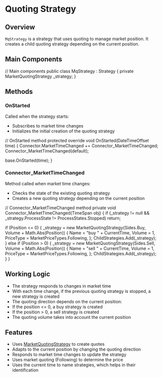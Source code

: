# Quoting Strategy

## Overview

`MqStrategy` is a strategy that uses quoting to manage market position. It creates a child quoting strategy depending on the current position.

## Main Components

// Main components
public class MqStrategy : Strategy
{
   private MarketQuotingStrategy _strategy;
}

## Methods

### OnStarted

Called when the strategy starts:

- Subscribes to market time changes
- Initializes the initial creation of the quoting strategy

// OnStarted method
protected override void OnStarted(DateTimeOffset time)
{
   Connector.MarketTimeChanged += Connector_MarketTimeChanged;
   Connector_MarketTimeChanged(default);

   base.OnStarted(time);
}

### Connector_MarketTimeChanged

Method called when market time changes:

- Checks the state of the existing quoting strategy
- Creates a new quoting strategy depending on the current position

// Connector_MarketTimeChanged method
private void Connector_MarketTimeChanged(TimeSpan obj)
{
   if (_strategy != null && _strategy.ProcessState != ProcessStates.Stopped) return;

   if (Position <= 0)
   {
       _strategy = new MarketQuotingStrategy(Sides.Buy, Volume + Math.Abs(Position))
       {
           Name = "buy " + CurrentTime,
           Volume = 1,
           PriceType = MarketPriceTypes.Following,
       };
       ChildStrategies.Add(_strategy);
   }
   else if (Position > 0)
   {
       _strategy = new MarketQuotingStrategy(Sides.Sell, Volume + Math.Abs(Position))
       {
           Name = "sell " + CurrentTime,
           Volume = 1,
           PriceType = MarketPriceTypes.Following,
       };
       ChildStrategies.Add(_strategy);
   }
}

## Working Logic

- The strategy responds to changes in market time
- With each time change, if the previous quoting strategy is stopped, a new strategy is created
- The quoting direction depends on the current position:
 - If the position <= 0, a buy strategy is created
 - If the position > 0, a sell strategy is created
- The quoting volume takes into account the current position

## Features

- Uses [MarketQuotingStrategy](xref:StockSharp.Algo.Strategies.Quoting.MarketQuotingStrategy) to create quotes
- Adapts to the current position by changing the quoting direction
- Responds to market time changes to update the strategy
- Uses market quoting (Following) to determine the price
- Uses the current time to name strategies, which helps in their identification